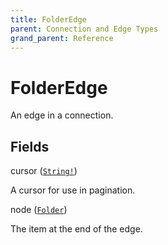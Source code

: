 ```yaml
---
title: FolderEdge
parent: Connection and Edge Types
grand_parent: Reference
---
```


# FolderEdge

An edge in a connection.

## Fields

<div class="field-entry ">
  <span id="cursor" class="field-name anchored">cursor (<code><a href="/docs/reference/scalar/string">String!</a></code>)</span>

  <div class="description-wrapper">
   <p>A cursor for use in pagination.</p>

  </div>
</div>

<div class="field-entry ">
  <span id="node" class="field-name anchored">node (<code><a href="/docs/reference/object/folder">Folder</a></code>)</span>

  <div class="description-wrapper">
   <p>The item at the end of the edge.</p>

  </div>
</div>

